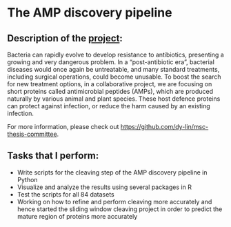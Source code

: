 # The AMP discovery pipeline </br>

## Description of the [project](http://www.birollab.ca/projects): </br> 
Bacteria can rapidly evolve to develop resistance to antibiotics, presenting a growing and very dangerous problem. In a “post-antibiotic era”, bacterial diseases would once again be untreatable, and many standard treatments, including surgical operations, could become unusable. To boost the search for new treatment options, in a collaborative project, we are focusing on short proteins called antimicrobial peptides (AMPs), which are produced naturally by various animal and plant species. These host defence proteins can protect against infection, or reduce the harm caused by an existing infection. 

For more information, please check out https://github.com/dy-lin/msc-thesis-committee.

## Tasks that I perform: </br>
   - Write scripts for the cleaving step of the AMP discovery pipeline in Python
   - Visualize and analyze the results using several packages in R
   - Test the scripts for all 84 datasets
   - Working on how to refine and perform cleaving more accurately and hence started the sliding window cleaving project in order to predict the mature region of proteins more accurately
